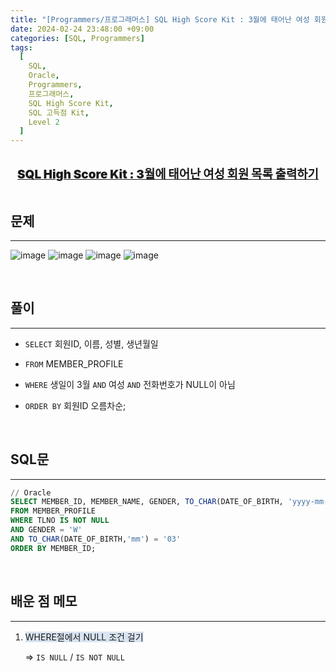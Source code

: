 ```yaml
---
title: "[Programmers/프로그래머스] SQL High Score Kit : 3월에 태어난 여성 회원 목록 출력하기 (Oracle)"
date: 2024-02-24 23:48:00 +09:00
categories: [SQL, Programmers]
tags:
  [
    SQL,
    Oracle,
    Programmers,
    프로그래머스,
    SQL High Score Kit,
    SQL 고득점 Kit,
    Level 2
  ]
---
```


  <br/>

<center><a href="https://school.programmers.co.kr/learn/courses/30/lessons/131120" style = 'font-size : 1.18rem; font-weight : 900'>SQL High Score Kit : 3월에 태어난 여성 회원 목록 출력하기</a></center>

  <br/>

## **문제**

---

![image](https://github.com/juyeoon/juyeoon.github.io/assets/79687246/5833802d-58bd-4cc7-8248-495711c16f12)
![image](https://github.com/juyeoon/juyeoon.github.io/assets/79687246/5352eefd-802c-49ba-84cb-657361005c23)
![image](https://github.com/juyeoon/juyeoon.github.io/assets/79687246/e49ac448-47cf-4cda-85fb-51d6ecc6a31a)
![image](https://github.com/juyeoon/juyeoon.github.io/assets/79687246/7a8e7147-4e25-4222-9644-65e339cf1596)

  <br/>

## **풀이**

---

- `SELECT` 회원ID, 이름, 성별, 생년월일
- `FROM` MEMBER_PROFILE
- `WHERE` 생일이 3월 `AND` 여성 `AND` 전화번호가 NULL이 아님
- `ORDER BY` 회원ID 오름차순;

  <br/>

## **SQL문**

---

```sql
// Oracle
SELECT MEMBER_ID, MEMBER_NAME, GENDER, TO_CHAR(DATE_OF_BIRTH, 'yyyy-mm-dd') AS "DATE_OF_BIRTH"
FROM MEMBER_PROFILE
WHERE TLNO IS NOT NULL
AND GENDER = 'W'
AND TO_CHAR(DATE_OF_BIRTH,'mm') = '03'
ORDER BY MEMBER_ID;
```

<br/>

## **배운 점 메모**

---

1. <span style = 'background-color : rgb(132, 170, 214, 0.3)'>WHERE절에서 NULL 조건 걸기</span>

   ⇒ `IS NULL` / `IS NOT NULL`

<br/>

<!-- ## **정리**

---

<br/> -->

<!--
## **참고 사이트**

---
<br/>
-->
